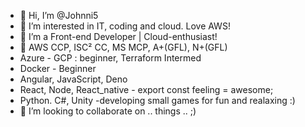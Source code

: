 - 👋 Hi, I’m @Johnni5
- 👀 I’m interested in IT, coding and cloud. Love AWS!
- 🌱 I’m a Front-end Developer | Cloud-enthusiast!
- 🌱 AWS CCP, ISC² CC, MS MCP, A+(GFL), N+(GFL)
- Azure - GCP : beginner, Terraform Intermed
- Docker - Beginner
- Angular, JavaScript, Deno
- React, Node, React_native - export const feeling = awesome;
- Python. C#, Unity -developing small games for fun and realaxing :)
- 💞️ I’m looking to collaborate on .. things .. ;)

<!---
Johnni5/Johnni5 is a ✨ special ✨ repository because its `README.md` (this file) appears on your GitHub profile.
You can click the Preview link to take a look at your changes.
--->
